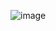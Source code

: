  ![image](https://github.com/BigBigOcean/FengHeCards/blob/master/%E6%B5%B7%E6%8A%A5%E5%9B%BE%E7%89%87/%E5%B0%B1%E8%BF%99%E4%B8%80%E5%88%BB%EF%BC%8C%E4%BD%A0%E5%B0%B1%E6%98%AF%E6%88%91%E5%BF%83%E4%B8%AD%E5%86%9B%E4%BA%BA%E7%9A%84%E6%A8%A1%E6%A0%B7.jpg)
